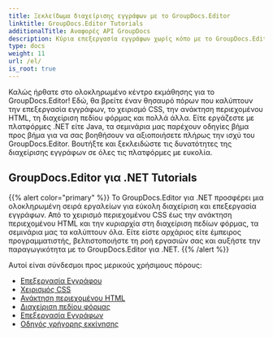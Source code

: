 ```yaml
---
title: Ξεκλείδωμα διαχείρισης εγγράφων με το GroupDocs.Editor
linktitle: GroupDocs.Editor Tutorials
additionalTitle: Αναφορές API GroupDocs
description: Κύρια επεξεργασία εγγράφων χωρίς κόπο με το GroupDocs.Editor για .NET & Java. Βελτιώστε τη ροή εργασιών, διαχειριστείτε το CSS, ανακτήστε περιεχόμενο HTML και πολλά άλλα!
type: docs
weight: 11
url: /el/
is_root: true
---
```


Καλώς ήρθατε στο ολοκληρωμένο κέντρο εκμάθησης για το GroupDocs.Editor! Εδώ, θα βρείτε έναν θησαυρό πόρων που καλύπτουν την επεξεργασία εγγράφων, το χειρισμό CSS, την ανάκτηση περιεχομένου HTML, τη διαχείριση πεδίου φόρμας και πολλά άλλα. Είτε εργάζεστε με πλατφόρμες .NET είτε Java, τα σεμινάρια μας παρέχουν οδηγίες βήμα προς βήμα για να σας βοηθήσουν να αξιοποιήσετε πλήρως την ισχύ του GroupDocs.Editor. Βουτήξτε και ξεκλειδώστε τις δυνατότητες της διαχείρισης εγγράφων σε όλες τις πλατφόρμες με ευκολία.


## GroupDocs.Editor για .NET Tutorials
{{% alert color="primary" %}}
Το GroupDocs.Editor για .NET προσφέρει μια ολοκληρωμένη σειρά εργαλείων για εύκολη διαχείριση και επεξεργασία εγγράφων. Από το χειρισμό περιεχομένου CSS έως την ανάκτηση περιεχομένου HTML και την κυριαρχία στη διαχείριση πεδίων φόρμας, τα σεμινάρια μας τα καλύπτουν όλα. Είτε είστε αρχάριος είτε έμπειρος προγραμματιστής, βελτιστοποιήστε τη ροή εργασιών σας και αυξήστε την παραγωγικότητα με το GroupDocs.Editor για .NET.
{{% /alert %}}

Αυτοί είναι σύνδεσμοι προς μερικούς χρήσιμους πόρους:
 
- [Επεξεργασία Εγγράφου](./net/document-editing/)
- [Χειρισμός CSS](./net/css-handling/)
- [Ανάκτηση περιεχομένου HTML](./net/html-content-retrieval/)
- [Διαχείριση πεδίου φόρμας](./net/form-field-management/)
- [Επεξεργασία Εγγράφων](./net/document-processing/)
- [Οδηγός γρήγορης εκκίνησης](./net/quick-start-guide/)